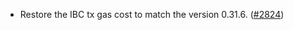 - Restore the IBC tx gas cost to match the version 0.31.6.
  ([\#2824](https://github.com/anoma/namada/pull/2824))